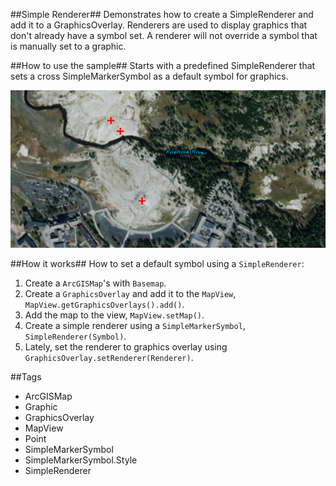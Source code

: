 ##Simple Renderer##
Demonstrates how to create a SimpleRenderer and add it to a GraphicsOverlay. Renderers are used to display graphics that don't already have a symbol set. A renderer will not override a symbol that is manually set to a graphic.

##How to use the sample##
Starts with a predefined SimpleRenderer that sets a cross SimpleMarkerSymbol as a default symbol for graphics.

![](SimpleRenderer.png)

##How it works##
 How to set a default symbol using a `SimpleRenderer`:

1. Create a `ArcGISMap`'s with `Basemap`.
2. Create a `GraphicsOverlay` and add it to the `MapView`, `MapView.getGraphicsOverlays().add()`.
3. Add the map to the view, `MapView.setMap()`.  
4. Create a simple renderer using a `SimpleMarkerSymbol`, `SimpleRenderer(Symbol)`. 
5. Lately, set the renderer to graphics overlay using `GraphicsOverlay.setRenderer(Renderer)`.
 
##Tags
- ArcGISMap
- Graphic
- GraphicsOverlay
- MapView
- Point
- SimpleMarkerSymbol
- SimpleMarkerSymbol.Style
- SimpleRenderer
